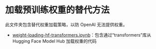 # 加载预训练权重的替代方法

此文件夹包含替代权重加载策略，以防 OpenAI 无法提供权重。

- [weight-loading-hf-transformers.ipynb](weight-loading-hf-transformers.ipynb)：包含通过“transformers”库从 Hugging Face Model Hub 加载权重的代码